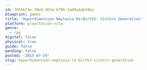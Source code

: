 ```yaml
---
id: 1058674e-39e0-463a-b796-2ad9a4ab24ba
blueprint: games
title: 'Hyperdimension Neptunia Re;Birth2: Sisters Generation'
platform: playstation-vita
genre:
  - rpg
digital: false
physical: true
guide: false
pending: false
posted: '2015-07-29'
slug: hyperdimension-neptunia-re-birth2-sisters-generation
---
```


